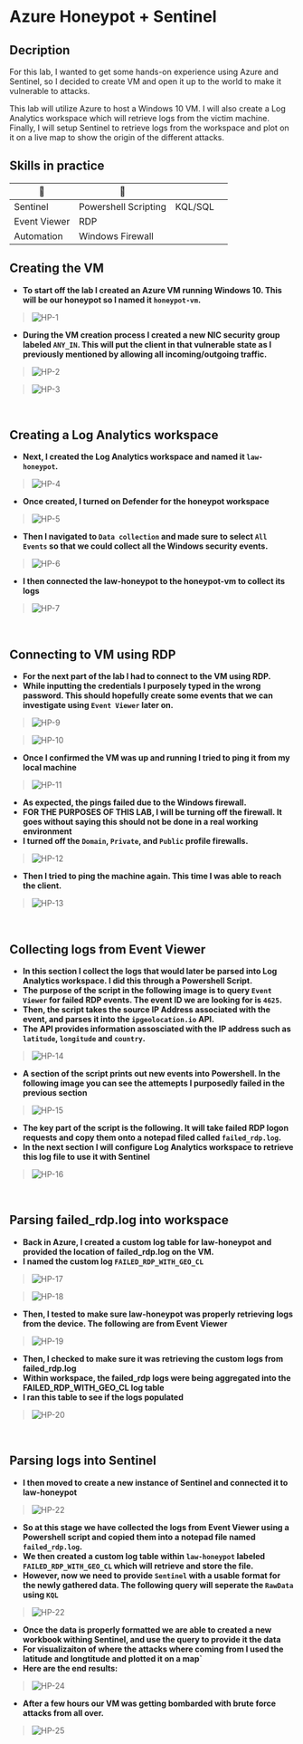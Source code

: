 # Azure Honeypot + Sentinel

## Decription

For this lab, I wanted to get some hands-on experience using Azure and Sentinel, so I decided to create VM and open it up to the world to make it vulnerable to attacks.

This lab will utilize Azure to host a Windows 10 VM. I will also create a Log Analytics workspace which will retrieve logs from the victim machine. Finally, I will setup Sentinel to retrieve logs from the workspace and plot on it on a live map to show the origin of the different attacks.

## Skills in practice

|      📕      |            🔎       |          |   |
|--------------|----------------------|---------|---|
| Sentinel     | Powershell Scripting | KQL/SQL |   |
| Event Viewer | RDP                  |     |   |
| Automation   | Windows Firewall     |     |   |


## Creating the VM

* **To start off the lab I created an Azure VM running Windows 10. This will be our honeypot so I named it `honeypot-vm`.**

> ![HP-1](https://github.com/royzen01/Azure_Honeypot/assets/13005742/ce222c3e-7f14-4e59-907d-be8adcf318d6)

* **During the VM creation process I created a new NIC security group labeled `ANY_IN`. This will put the client in that vulnerable state as I previously mentioned by allowing all incoming/outgoing traffic.**

> ![HP-2](https://github.com/royzen01/Azure_Honeypot/assets/13005742/09be557a-df47-4dc2-b001-3f1d18eb234d)

> ![HP-3](https://github.com/royzen01/Azure_Honeypot/assets/13005742/680f29ad-2d8b-40d2-a85d-87eef38992d5)

<br>

## Creating a Log Analytics workspace

* **Next, I created the Log Analytics workspace and named it `law-honeypot`.**

> ![HP-4](https://github.com/royzen01/Azure_Honeypot/assets/13005742/07b8a7ec-6e90-4263-9a33-566c883980a9)

* **Once created, I turned on Defender for the honeypot workspace**

> ![HP-5](https://github.com/royzen01/Azure_Honeypot/assets/13005742/0ec17265-d5db-47b2-b30e-66c6f6f67ac2)

* **Then I navigated to `Data collection` and made sure to select `All Events` so that we could collect all the Windows security events.**

> ![HP-6](https://github.com/royzen01/Azure_Honeypot/assets/13005742/00818f9e-ce53-447e-b6b7-90c8bf78a989)

* **I then connected the law-honeypot to the honeypot-vm to collect its logs**

> ![HP-7](https://github.com/royzen01/Azure_Honeypot/assets/13005742/24b7c98f-15d5-4b9a-aa07-945799b8865b)

<br>

## Connecting to VM using RDP

* **For the next part of the lab I had to connect to the VM using RDP.**
* **While inputting the credentials I purposely typed in the wrong password. This should hopefully create some events that we can investigate using `Event Viewer` later on.**

> ![HP-9](https://github.com/royzen01/Azure_Honeypot/assets/13005742/254b8e99-cf01-4f2d-a46c-1f42f6cbdea1)

> ![HP-10](https://github.com/royzen01/Azure_Honeypot/assets/13005742/c2839532-0dee-4978-86c0-14ba7fdd0e91)

* **Once I confirmed the VM was up and running I tried to ping it from my local machine**

> ![HP-11](https://github.com/royzen01/Azure_Honeypot/assets/13005742/93e3c6e7-0ef0-4f37-bdf6-cd938974459f)

* **As expected, the pings failed due to the Windows firewall.**
* **FOR THE PURPOSES OF THIS LAB, I will be turning off the firewall. It goes without saying this should not be done in a real working environment**
* **I turned off the `Domain`, `Private`, and `Public` profile firewalls.**

> ![HP-12](https://github.com/royzen01/Azure_Honeypot/assets/13005742/383c0600-c808-4dce-b604-df7d33e6669a)

* **Then I tried to ping the machine again. This time I was able to reach the client.**

> ![HP-13](https://github.com/royzen01/Azure_Honeypot/assets/13005742/a3cb838c-b322-4755-b02d-8c97bbaa0c19)

<br>

## Collecting logs from Event Viewer

* **In this section I collect the logs that would later be parsed into Log Analytics workspace. I did this through a Powershell Script.**
* **The purpose of the script in the following image is to query `Event Viewer` for failed RDP events. The event ID we are looking for is `4625`.**
* **Then, the script takes the source IP Address associated with the event, and parses it into the `ipgeolocation.io` API.**
* **The API provides information assosciated with the IP address such as `latitude`, `longitude` and `country`.**

> ![HP-14](https://github.com/royzen01/Azure_Honeypot/assets/13005742/f9e8747a-54ea-4935-ae8b-3e925f7e1325)

* **A section of the script prints out new events into Powershell. In the following image you can see the attemepts I purposedly failed in the previous section**

> ![HP-15](https://github.com/royzen01/Azure_Honeypot/assets/13005742/ccdb5dc2-5e31-42fb-bd8f-fa5d4ab1710c)

* **The key part of the script is the following. It will take failed RDP logon requests and copy them onto a notepad filed called `failed_rdp.log`.**
* **In the next section I will configure Log Analytics workspace to retrieve this log file to use it with Sentinel**

> ![HP-16](https://github.com/royzen01/Azure_Honeypot/assets/13005742/cd98ec8c-5c5f-412a-942c-0c85d87ce038)

<br>

## Parsing failed_rdp.log into workspace

* **Back in Azure, I created a custom log table for law-honeypot and provided the location of failed_rdp.log on the VM.**
* **I named the custom log `FAILED_RDP_WITH_GEO_CL`**

> ![HP-17](https://github.com/royzen01/Azure_Honeypot/assets/13005742/60d58496-ae1b-4911-9f34-f25b72cc78b4)

> ![HP-18](https://github.com/royzen01/Azure_Honeypot/assets/13005742/46a8dffb-00bb-4e70-94de-f2a9a7e6b47f)

* **Then, I tested to make sure law-honeypot was properly retrieving logs from the device. The following are from Event Viewer**

> ![HP-19](https://github.com/royzen01/Azure_Honeypot/assets/13005742/69a95867-f9e6-42f5-a2c8-9006e4b9c6a4)

* **Then, I checked to make sure it was retrieving the custom logs from failed_rdp.log**
* **Within workspace, the failed_rdp logs were being aggregated into the FAILED_RDP_WITH_GEO_CL log table**
* **I ran this table to see if the logs populated**

> ![HP-20](https://github.com/royzen01/Azure_Honeypot/assets/13005742/a92d0be9-f03a-4006-b1c1-aea99cc50458)

<br>

## Parsing logs into Sentinel

* **I then moved to create a new instance of Sentinel and connected it to law-honeypot**

> ![HP-22](https://github.com/royzen01/Azure_Honeypot/assets/13005742/eb9f04b0-ebc8-4722-b090-fa89fa97b3a8)

* **So at this stage we have collected the logs from Event Viewer using a Powershell script and copied them into a notepad file named `failed_rdp.log`.**
* **We then created a custom log table within `law-honeypot` labeled `FAILED_RDP_WITH_GEO_CL` which will retrieve and store the file.**
* **However, now we need to provide `Sentinel` with a usable format for the newly gathered data. The following query will seperate the `RawData` using `KQL`**

> ![HP-22](https://github.com/royzen01/Azure_Honeypot/assets/13005742/fb26d06f-d3f1-4d26-9bca-93ead692c392)

* **Once the data is properly formatted we are able to created a new workbook withing Sentinel, and use the query to provide it the data**
* **For visualizaiton of where the attacks where coming from I used the latitude and longtitude and plotted it on a map`**
* **Here are the end results:**

> ![HP-24](https://github.com/royzen01/Azure_Honeypot/assets/13005742/ef71c4a1-f350-43f8-ac65-230e8b6260a6)

* **After a few hours our VM was getting bombarded with brute force attacks from all over.**

> ![HP-25](https://github.com/royzen01/Azure_Honeypot/assets/13005742/b32b03f9-8eaf-4b7a-95a9-c67590133695)



